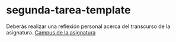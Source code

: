 # segunda-tarea-template

Deberás realizar una reflexión personal acerca del transcurso de la asignatura. [Campus de la asignatura](https://campusdoctoradoyposgrado2223.ull.es/course/view.php?id=2223110052)

